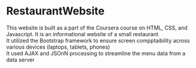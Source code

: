 # RestaurantWebsite
This website is built as a part of the Coursera course on HTML, CSS, and Javascript. It is an informational website of a small restaurant <br >
It utilized the Bootstrap framework to ensure screen compptaibility across various devices (laptops, tablets, phones)<br >
It used AJAX and JSOnN processing to streamline the menu data from a data server<br >
